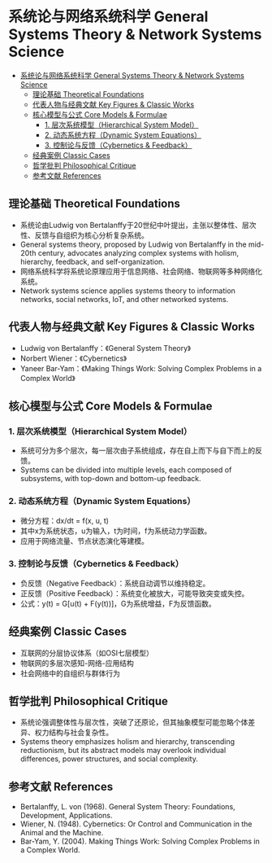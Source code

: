 # 系统论与网络系统科学 General Systems Theory & Network Systems Science


<!-- TOC START -->

- [系统论与网络系统科学 General Systems Theory & Network Systems Science](#系统论与网络系统科学-general-systems-theory-network-systems-science)
  - [理论基础 Theoretical Foundations](#理论基础-theoretical-foundations)
  - [代表人物与经典文献 Key Figures & Classic Works](#代表人物与经典文献-key-figures-classic-works)
  - [核心模型与公式 Core Models & Formulae](#核心模型与公式-core-models-formulae)
    - [1. 层次系统模型（Hierarchical System Model）](#1-层次系统模型hierarchical-system-model)
    - [2. 动态系统方程（Dynamic System Equations）](#2-动态系统方程dynamic-system-equations)
    - [3. 控制论与反馈（Cybernetics & Feedback）](#3-控制论与反馈cybernetics-feedback)
  - [经典案例 Classic Cases](#经典案例-classic-cases)
  - [哲学批判 Philosophical Critique](#哲学批判-philosophical-critique)
  - [参考文献 References](#参考文献-references)

<!-- TOC END -->

## 理论基础 Theoretical Foundations

- 系统论由Ludwig von Bertalanffy于20世纪中叶提出，主张以整体性、层次性、反馈与自组织为核心分析复杂系统。
- General systems theory, proposed by Ludwig von Bertalanffy in the mid-20th century, advocates analyzing complex systems with holism, hierarchy, feedback, and self-organization.
- 网络系统科学将系统论原理应用于信息网络、社会网络、物联网等多种网络化系统。
- Network systems science applies systems theory to information networks, social networks, IoT, and other networked systems.

## 代表人物与经典文献 Key Figures & Classic Works

- Ludwig von Bertalanffy：《General System Theory》
- Norbert Wiener：《Cybernetics》
- Yaneer Bar-Yam：《Making Things Work: Solving Complex Problems in a Complex World》

## 核心模型与公式 Core Models & Formulae

### 1. 层次系统模型（Hierarchical System Model）

- 系统可分为多个层次，每一层次由子系统组成，存在自上而下与自下而上的反馈。
- Systems can be divided into multiple levels, each composed of subsystems, with top-down and bottom-up feedback.

### 2. 动态系统方程（Dynamic System Equations）

- 微分方程：dx/dt = f(x, u, t)
- 其中x为系统状态，u为输入，t为时间，f为系统动力学函数。
- 应用于网络流量、节点状态演化等建模。

### 3. 控制论与反馈（Cybernetics & Feedback）

- 负反馈（Negative Feedback）：系统自动调节以维持稳定。
- 正反馈（Positive Feedback）：系统变化被放大，可能导致突变或失控。
- 公式：y(t) = G[u(t) + F(y(t))]，G为系统增益，F为反馈函数。

## 经典案例 Classic Cases

- 互联网的分层协议体系（如OSI七层模型）
- 物联网的多层次感知-网络-应用结构
- 社会网络中的自组织与群体行为

## 哲学批判 Philosophical Critique

- 系统论强调整体性与层次性，突破了还原论，但其抽象模型可能忽略个体差异、权力结构与社会复杂性。
- Systems theory emphasizes holism and hierarchy, transcending reductionism, but its abstract models may overlook individual differences, power structures, and social complexity.

## 参考文献 References

- Bertalanffy, L. von (1968). General System Theory: Foundations, Development, Applications.
- Wiener, N. (1948). Cybernetics: Or Control and Communication in the Animal and the Machine.
- Bar-Yam, Y. (2004). Making Things Work: Solving Complex Problems in a Complex World.
